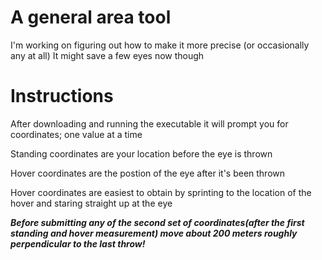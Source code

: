 # A general area tool

I'm working on figuring out how to make it more precise (or occasionally any at all)
It might save a few eyes now though

# Instructions

After downloading and running the executable it will prompt you for coordinates; one value at a time

Standing coordinates are your location before the eye is thrown

Hover coordinates are the postion of the eye after it's been thrown

Hover coordinates are easiest to obtain by sprinting to the location of the hover and staring straight up at the eye

***Before submitting any of the second set of coordinates(after the first standing and hover measurement) move about 200 meters roughly perpendicular to the last throw!***
